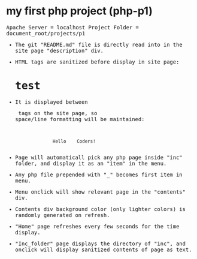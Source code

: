 # my first php project (php-p1)

<samp>
Apache Server  = localhost
Project Folder = document_root/projects/p1

* The git "README.md" file is directly read into in the site page "description" div.
* HTML tags are sanitized before display in site page:

   <h1>test</h1>

* It is displayed between <pre> tags on the site page, so space/line formatting will be maintained:

                    Hello    Coders!


* Page will automaticall pick any php page inside "inc" folder, and display it as an "item" in the menu.
* Any php file prepended with "_" becomes first item in menu.
* Menu onclick will show relevant page in the "contents" div.
* Contents div background color (only lighter colors) is randomly generated on refresh.
* "Home" page refreshes every few seconds for the time display.
* "Inc_folder" page displays the directory of "inc", and onclick will display sanitized contents of page as text.


</samp>